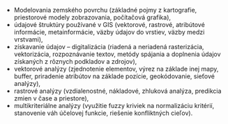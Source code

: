 - Modelovania zemského povrchu (základné pojmy z kartografie, priestorové modely zobrazovania, počítačová grafika), 
- údajové štruktúry používané v GIS (vektorové, rastrové, atribútové informácie, metainformácie, väzby údajov do vrstiev, väzby medzi vrstvami), 
- získavanie údajov – digitalizácia (riadená a neriadená rasterizácia, vektorizácia, rozpoznávanie textov, metódy spájania a doplnenia údajov získaných z rôznych podkladov a zdrojov),
- vektorové analýzy (zjednotenie elementov, výrez na základe inej mapy, buffer, priradenie atribútov na základe pozície, geokódovanie, sieťové analýzy),
- rastrové analýzy (vzdialenostné, nákladové, zhluková analýza, predikcia zmien v čase a priestore), 
- multikriteriálne analýzy (využitie fuzzy kriviek na normalizáciu kritérií, stanovenie váh účelovej funkcie, riešenie konfliktných cieľov). 